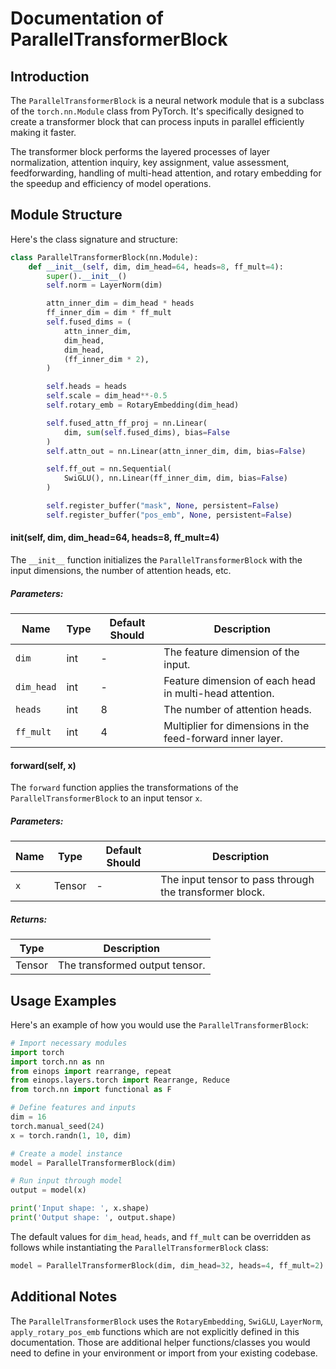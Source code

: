 # Documentation of ParallelTransformerBlock

## Introduction

The `ParallelTransformerBlock` is a neural network module that is a subclass of the `torch.nn.Module` class from PyTorch. It's specifically designed to create a transformer block that can process inputs in parallel efficiently making it faster.

The transformer block performs the layered processes of layer normalization, attention inquiry, key assignment, value assessment, feedforwarding, handling of multi-head attention, and rotary embedding for the speedup and efficiency of model operations.

## Module Structure

Here's the class signature and structure:

```python
class ParallelTransformerBlock(nn.Module):
    def __init__(self, dim, dim_head=64, heads=8, ff_mult=4):
        super().__init__()
        self.norm = LayerNorm(dim)

        attn_inner_dim = dim_head * heads
        ff_inner_dim = dim * ff_mult
        self.fused_dims = (
            attn_inner_dim,
            dim_head,
            dim_head,
            (ff_inner_dim * 2),
        )

        self.heads = heads
        self.scale = dim_head**-0.5
        self.rotary_emb = RotaryEmbedding(dim_head)

        self.fused_attn_ff_proj = nn.Linear(
            dim, sum(self.fused_dims), bias=False
        )
        self.attn_out = nn.Linear(attn_inner_dim, dim, bias=False)

        self.ff_out = nn.Sequential(
            SwiGLU(), nn.Linear(ff_inner_dim, dim, bias=False)
        )

        self.register_buffer("mask", None, persistent=False)
        self.register_buffer("pos_emb", None, persistent=False)
```

#### __init__(self, dim, dim_head=64, heads=8, ff_mult=4)

The `__init__` function initializes the `ParallelTransformerBlock` with the input dimensions, the number of attention heads, etc.

##### Parameters:

| Name       | Type           | Default Should | Description   |
|------------|-------------|-----|-----|
| `dim`      | int   | - | The feature dimension of the input. |
| `dim_head` | int   | - | Feature dimension of each head in multi-head attention. |
| `heads`    | int   | 8 | The number of attention heads. |
| `ff_mult`  | int   | 4 | Multiplier for dimensions in the feed-forward inner layer. |

#### forward(self, x)

The `forward` function applies the transformations of the `ParallelTransformerBlock` to an input tensor `x`.

##### Parameters:

| Name       | Type           | Default Should | Description   |
|------------|-------------|-----|-----|
| `x`    | Tensor | - | The input tensor to pass through the transformer block. |

##### Returns:

| Type       | Description   |
|------------|-------------|
| Tensor   | The transformed output tensor. |

## Usage Examples

Here's an example of how you would use the `ParallelTransformerBlock`:

```python
# Import necessary modules
import torch
import torch.nn as nn
from einops import rearrange, repeat
from einops.layers.torch import Rearrange, Reduce
from torch.nn import functional as F

# Define features and inputs
dim = 16
torch.manual_seed(24)
x = torch.randn(1, 10, dim)

# Create a model instance
model = ParallelTransformerBlock(dim)

# Run input through model
output = model(x)

print('Input shape: ', x.shape)
print('Output shape: ', output.shape)
```

The default values for `dim_head`, `heads`, and `ff_mult` can be overridden as follows while instantiating the `ParallelTransformerBlock` class:

```python
model = ParallelTransformerBlock(dim, dim_head=32, heads=4, ff_mult=2)
```

## Additional Notes

The `ParallelTransformerBlock` uses the `RotaryEmbedding`, `SwiGLU`, `LayerNorm`, `apply_rotary_pos_emb` functions which are not explicitly defined in this documentation. Those are additional helper functions/classes you would need to define in your environment or import from your existing codebase.
